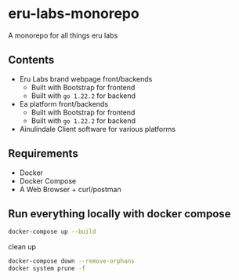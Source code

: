 # eru-labs-monorepo
A monorepo for all things eru labs

## Contents
- Eru Labs brand webpage front/backends 
    - Built with Bootstrap for frontend
    - Built with `go 1.22.2` for backend
- Ea platform front/backends
    - Built with Bootstrap for frontend
    - Built with `go 1.22.2` for backend
- Ainulindale Client software for various platforms

## Requirements
- Docker
- Docker Compose
- A Web Browser + curl/postman

## Run everything locally with docker compose
```bash
docker-compose up --build
```

clean up
```bash
docker-compose down --remove-orphans
docker system prune -f
```